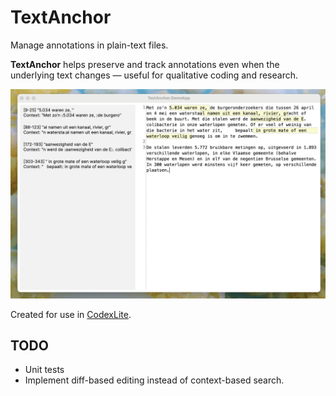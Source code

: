 # TextAnchor

Manage annotations in plain-text files.

**TextAnchor** helps preserve and track annotations even when the underlying text changes — useful for qualitative coding and research.

![Demo screenshot](Images/DemoApp.png)

Created for use in [CodexLite](https://github.com/designmatters/CodexLite).

## TODO

- Unit tests
- Implement diff-based editing instead of context-based search.
